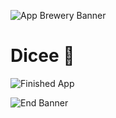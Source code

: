 
![App Brewery Banner](https://github.com/londonappbrewery/Images/blob/master/AppBreweryBanner.png)


# Dicee 🎲



![Finished App](https://github.com/londonappbrewery/Images/blob/master/dicee-demo.gif)



![End Banner](https://github.com/londonappbrewery/Images/blob/master/readme-end-banner.png)
